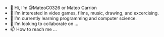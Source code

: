 - 👋 Hi, I’m @MateoC0326 or Mateo Carrion
- 👀 I’m interested in video games, films, music, drawing, and excercising. 
- 🌱 I’m currently learning programming and computer science.
- 💞️ I’m looking to collaborate on ...
- 📫 How to reach me ...

<!---
MateoC0326/MateoC0326 is a ✨ special ✨ repository because its `README.md` (this file) appears on your GitHub profile.
You can click the Preview link to take a look at your changes.
--->

